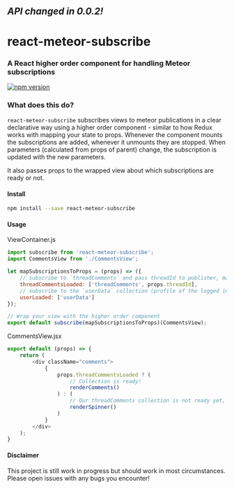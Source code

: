 *API changed in 0.0.2!*
---

# react-meteor-subscribe
### A React higher order component for handling Meteor subscriptions

 [![npm version](https://img.shields.io/npm/v/react-meteor-subscribe.svg?style=flat-square)](https://www.npmjs.com/package/react-meteor-subscribe)

### What does this do?

`react-meteor-subscribe` subscribes views to meteor publications in a clear declarative way using a higher order component - similar to how Redux works with mapping your state to props. Whenever the component mounts the subscriptions are added, whenever it unmounts they are stopped. When parameters (calculated from props of parent) change, the subscription is updated with the new parameters.

It also passes props to the wrapped view about which subscriptions are ready or not.

#### Install
```bash
npm install --save react-meteor-subscribe
```
#### Usage

ViewContainer.js
```javascript
import subscribe from 'react-meteor-subscribe';
import CommentsView from './CommentsView';

let mapSubscriptionsToProps = (props) => ({
    // subscribe to `threadComments` and pass threadId to publisher, map ready() to threadCommentsLoaded
    threadCommentsLoaded: ['threadComments', props.threadId],
    // subscribe to the `userData` collection (profile of the logged in user), no arguments passed
    userLoaded: ['userData']
});

// Wrap your view with the higher order component
export default subscribe(mapSubscriptionsToProps)(CommentsView);
```

CommentsView.jsx
```javascript
export default (props) => {
    return (
        <div className="comments">
            {
                props.threadCommentsLoaded ? (
                    // Collection is ready!
                    renderComments()
                ) : (
                    // Our threadComments collection is not ready yet, render a spinner
                    renderSpinner()
                )
            }
        </div>
    );
}
```

#### Disclaimer

This project is still work in progress but should work in most circumstances. Please open issues with any bugs you encounter!
